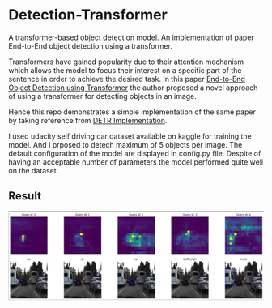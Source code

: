 # Detection-Transformer
A transformer-based object detection model. An implementation of paper End-to-End object detection using a transformer.

Transformers have gained popularity due to their attention mechanism which allows the model to focus their interest on a specific
part of the sentence in order to achieve the desired task. In this paper [End-to-End Object Detection using Transformer](https://arxiv.org/abs/2005.12872)
the author proposed a novel approach of using a transformer for detecting objects in an image. 

Hence this repo demonstrates a simple implementation of the same paper by taking reference from [DETR Implementation](https://github.com/facebookresearch/detr).

I used udacity self driving car dataset available on kaggle for training the model. And I prposed to detech maximum of 5 objects
per image. The default configuration of the model are displayed in config.py file. Despite of having an acceptable number of parameters the model
performed quite well on the dataset. 

## Result
![Result](https://github.com/Gruhit13/Detection-Transformer/blob/main/result/Result.jpg)
